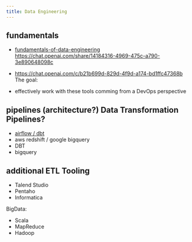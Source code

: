 ```yaml
---
title: Data Engineering
---
```



## fundamentals

- [fundamentals-of-data-engineering](https://saracus.com/synvert-saracus-blog/10-dinge-die-ich-beim-lesen-von-fundamentals-of-data-engineering-gelernt-habe/#)
  https://chat.openai.com/share/14184316-4969-475c-a790-3e890648098c
- https://chat.openai.com/c/b21b699d-829d-4f9d-a174-bd1ffc47368b
The goal:

- effectively work with these tools comming from a DevOps perspective

## pipelines (architecture?) Data Transformation Pipelines?

- [airflow / dbt](https://www.getdbt.com/blog/dbt-airflow)
- aws redshift / google bigquery
- DBT
- bigquery


## additional ETL Tooling

- Talend Studio
-  Pentaho
- Informatica

BigData:
- Scala
- MapReduce
- Hadoop